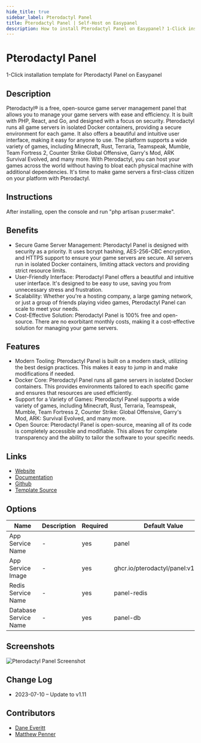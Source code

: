 ```yaml
---
hide_title: true
sidebar_label: Pterodactyl Panel
title: Pterodactyl Panel | Self-Host on Easypanel
description: How to install Pterodactyl Panel on Easypanel? 1-Click installation template for Pterodactyl Panel on Easypanel
---
```


<!-- generated -->

# Pterodactyl Panel

1-Click installation template for Pterodactyl Panel on Easypanel

## Description

Pterodactyl® is a free, open-source game server management panel that allows you to manage your game servers with ease and efficiency. It is built with PHP, React, and Go, and designed with a focus on security. Pterodactyl runs all game servers in isolated Docker containers, providing a secure environment for each game. It also offers a beautiful and intuitive user interface, making it easy for anyone to use. The platform supports a wide variety of games, including Minecraft, Rust, Terraria, Teamspeak, Mumble, Team Fortress 2, Counter Strike Global Offensive, Garry&#39;s Mod, ARK Survival Evolved, and many more. With Pterodactyl, you can host your games across the world without having to bloat each physical machine with additional dependencies. It&#39;s time to make game servers a first-class citizen on your platform with Pterodactyl.

## Instructions

After installing, open the console and run &quot;php artisan p:user:make&quot;.

## Benefits

- Secure Game Server Management: Pterodactyl Panel is designed with security as a priority. It uses bcrypt hashing, AES-256-CBC encryption, and HTTPS support to ensure your game servers are secure. All servers run in isolated Docker containers, limiting attack vectors and providing strict resource limits.
- User-Friendly Interface: Pterodactyl Panel offers a beautiful and intuitive user interface. It's designed to be easy to use, saving you from unnecessary stress and frustration.
- Scalability: Whether you're a hosting company, a large gaming network, or just a group of friends playing video games, Pterodactyl Panel can scale to meet your needs.
- Cost-Effective Solution: Pterodactyl Panel is 100% free and open-source. There are no exorbitant monthly costs, making it a cost-effective solution for managing your game servers.

## Features

- Modern Tooling: Pterodactyl Panel is built on a modern stack, utilizing the best design practices. This makes it easy to jump in and make modifications if needed.
- Docker Core: Pterodactyl Panel runs all game servers in isolated Docker containers. This provides environments tailored to each specific game and ensures that resources are used efficiently.
- Support for a Variety of Games: Pterodactyl Panel supports a wide variety of games, including Minecraft, Rust, Terraria, Teamspeak, Mumble, Team Fortress 2, Counter Strike: Global Offensive, Garry's Mod, ARK: Survival Evolved, and many more.
- Open Source: Pterodactyl Panel is open-source, meaning all of its code is completely accessible and modifiable. This allows for complete transparency and the ability to tailor the software to your specific needs.

## Links

- [Website](https://pterodactyl.io/)
- [Documentation](https://pterodactyl.io/project/introduction.html)
- [Github](https://github.com/pterodactyl/panel)
- [Template Source](https://github.com/easypanel-io/templates/tree/main/templates/pterodactyl-panel)

## Options

Name | Description | Required | Default Value
-|-|-|-
App Service Name | - | yes | panel
App Service Image | - | yes | ghcr.io/pterodactyl/panel:v1.11.10
Redis Service Name | - | yes | panel-redis
Database Service Name | - | yes | panel-db

## Screenshots

![Pterodactyl Panel Screenshot](./assets/screenshot.png)

## Change Log

- 2023-07-10 – Update to v1.11

## Contributors

- [Dane Everitt](https://github.com/DaneEveritt)
- [Matthew Penner](https://github.com/matthewpi)
